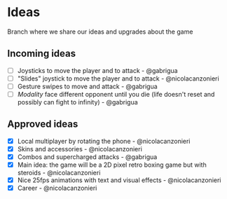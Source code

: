 # Ideas

Branch where we share our ideas and upgrades about the game

## Incoming ideas

- [ ] Joysticks to move the player and to attack - @gabrigua
- [ ] "Slides" joystick to move the player and to attack - @nicolacanzonieri
- [ ] Gesture swipes to move and attack - @gabrigua
- [ ] *Modality* face different opponent until you die (life doesn't reset and possibly can fight to infinity) - @gabrigua

## Approved ideas

- [X] Local multiplayer by rotating the phone - @nicolacanzonieri
- [X] Skins and accessories - @nicolacanzonieri
- [X] Combos and supercharged attacks - @gabrigua
- [x] Main idea: the game will be a 2D pixel retro boxing game but with steroids - @nicolacanzonieri
- [x] Nice 25fps animations with text and visual effects - @nicolacanzonieri
- [x] Career - @nicolacanzonieri

